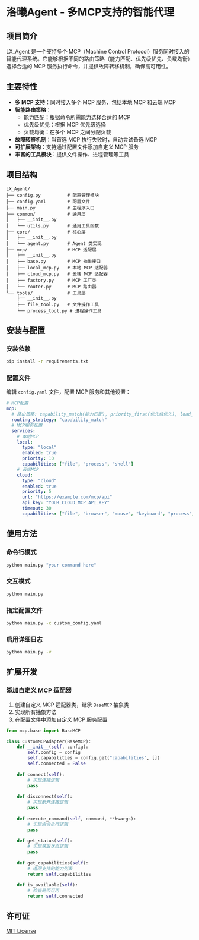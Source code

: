 # 洛曦Agent - 多MCP支持的智能代理

## 项目简介

LX_Agent 是一个支持多个 MCP（Machine Control Protocol）服务同时接入的智能代理系统。它能够根据不同的路由策略（能力匹配、优先级优先、负载均衡）选择合适的 MCP 服务执行命令，并提供故障转移机制，确保高可用性。

## 主要特性

- **多 MCP 支持**：同时接入多个 MCP 服务，包括本地 MCP 和云端 MCP
- **智能路由策略**：
  - 能力匹配：根据命令所需能力选择合适的 MCP
  - 优先级优先：根据 MCP 优先级选择
  - 负载均衡：在多个 MCP 之间分配负载
- **故障转移机制**：当首选 MCP 执行失败时，自动尝试备选 MCP
- **可扩展架构**：支持通过配置文件添加自定义 MCP 服务
- **丰富的工具模块**：提供文件操作、进程管理等工具

## 项目结构

```
LX_Agent/
├── config.py          # 配置管理模块
├── config.yaml        # 配置文件
├── main.py            # 主程序入口
├── common/            # 通用层
│   ├── __init__.py
│   └── utils.py       # 通用工具函数
├── core/              # 核心层
│   ├── __init__.py
│   └── agent.py       # Agent 类实现
├── mcp/               # MCP 适配层
│   ├── __init__.py
│   ├── base.py        # MCP 抽象接口
│   ├── local_mcp.py   # 本地 MCP 适配器
│   ├── cloud_mcp.py   # 云端 MCP 适配器
│   ├── factory.py     # MCP 工厂类
│   └── router.py      # MCP 路由器
└── tools/             # 工具层
    ├── __init__.py
    ├── file_tool.py   # 文件操作工具
    └── process_tool.py # 进程操作工具
```

## 安装与配置

### 安装依赖

```bash
pip install -r requirements.txt
```

### 配置文件

编辑 `config.yaml` 文件，配置 MCP 服务和其他设置：

```yaml
# MCP配置
mcp:
  # 路由策略: capability_match(能力匹配), priority_first(优先级优先), load_balance(负载均衡)
  routing_strategy: "capability_match"
  # MCP服务配置
  services:
    # 本地MCP
    local:
      type: "local"
      enabled: true
      priority: 10
      capabilities: ["file", "process", "shell"]
    # 云端MCP
    cloud:
      type: "cloud"
      enabled: true
      priority: 5
      url: "https://example.com/mcp/api"
      api_key: "YOUR_CLOUD_MCP_API_KEY"
      timeout: 30
      capabilities: ["file", "browser", "mouse", "keyboard", "process", "shell"]
```

## 使用方法

### 命令行模式

```bash
python main.py "your command here"
```

### 交互模式

```bash
python main.py
```

### 指定配置文件

```bash
python main.py -c custom_config.yaml
```

### 启用详细日志

```bash
python main.py -v
```

## 扩展开发

### 添加自定义 MCP 适配器

1. 创建自定义 MCP 适配器类，继承 `BaseMCP` 抽象类
2. 实现所有抽象方法
3. 在配置文件中添加自定义 MCP 服务配置

```python
from mcp.base import BaseMCP

class CustomMCPAdapter(BaseMCP):
    def __init__(self, config):
        self.config = config
        self.capabilities = config.get("capabilities", [])
        self.connected = False
        
    def connect(self):
        # 实现连接逻辑
        pass
        
    def disconnect(self):
        # 实现断开连接逻辑
        pass
        
    def execute_command(self, command, **kwargs):
        # 实现命令执行逻辑
        pass
        
    def get_status(self):
        # 实现获取状态逻辑
        pass
        
    def get_capabilities(self):
        # 返回支持的能力列表
        return self.capabilities
        
    def is_available(self):
        # 检查是否可用
        return self.connected
```

## 许可证

[MIT License](LICENSE)